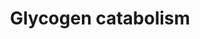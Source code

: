 ---
annotations:
- type: Pathway Ontology
  value: glycogen degradation pathway
authors:
- J.Heckman
- MaintBot
- Christine Chichester
- Egonw
- DeSl
- Eweitz
description: 'Glycogen, a branched polymer of glucose, is a storage molecule whose
  accumulation is under rigorous control in many cells (CITS: 11152943). Glycogen
  metabolism increases in response to a wide variety of environmental stresses, including
  heat stress or exposure to sodium chloride, hydrogen peroxide, copper sulfate, high
  levels of ethanol, or weak organic acids, such as sorbate or benzoate (CITS: 11152943).
  Glycogen metabolism also increases in response to conditions of nutrient starvation,
  such as limited nitrogen, carbon, phosphorous, or sulfur, and during diauxic growth
  on glucose (CITS: 11152943).  Under all of the above conditions, glycogen is degraded
  by Gph1p and Gdb1p enzymes, which are phosphorylase and debranching enzymes respectively
  (CITS: 11152943).   GPH1 progressively releases glucose-1-phosphate from linear
  alpha (1,4)-glucosidic bonds in glycogen (CITS: 2657401)(CITS: 1092346) but is not
  able to break alpha (1,4)-glucosidic bonds that are close to alpha (1,6)-branch
  linkages (CITS: 11152943). The branches are resolved by Gdb1p, which eliminates
  branch points in a two-step process. The first step of the process is the transfer
  of a maltotriosyl (or maltosyl) unit from the branch to an adjacent alpha-1,4-glucosyl
  chain by the oligo-1,4 to 1,4-glucanotransferase activity (EC 2.4.1.25) of Gdb1p
  (CITS: 11094287). The second step is the subsequent hydrolysis of the residual alpha-1,6-linked
  glucose residue by the alpha-1,6-glucosidase activity (EC 3.2.1.33) of Gdb1p (CITS:
  11094287). Once the branch is resolved, Gph1p can continue glycogen degradation
  (CITS: 11152943).  In sporulating cells, glycogen can also be degraded by Sga1p,
  which is a glucoamylase enzyme only expressed during late sporulation (CITS: 11152943).
  SGA1 encodes an amylo (1,4-1,6)-glucosidase (CITS: 11152943) capable of degrading
  glycogen, starch, maltotriose, and maltose into glucose, with maximum activity against
  glycogen at pH 5.5 (CITS: 2493265). The role of glycogen degradation during sporulation
  is not fully understood, since glycogen is rapidly degraded during sporulation in
  wild-type cells, but approximately 90% of all sga1 homozygous null mutants are able
  to produce viable spores (CITS: 11152943).  Thus far, none of the phenotypes seen
  in S. cerevisiae glycogen catabolism mutants correspond to the mammalian glycogen
  storage diseases associated with mutations in human genes involved in glycogen catabolism
  (CITS: 11152943).   SOURCE: SGD pathways, http://pathway.yeastgenome.org/server.html'
last-edited: 2021-05-20
organisms:
- Saccharomyces cerevisiae
redirect_from:
- /index.php/Pathway:WP478
- /instance/WP478
schema-jsonld:
- '@context': https://schema.org/
  '@id': https://wikipathways.github.io/pathways/WP478.html
  '@type': Dataset
  creator:
    '@type': Organization
    name: WikiPathways
  description: 'Glycogen, a branched polymer of glucose, is a storage molecule whose
    accumulation is under rigorous control in many cells (CITS: 11152943). Glycogen
    metabolism increases in response to a wide variety of environmental stresses,
    including heat stress or exposure to sodium chloride, hydrogen peroxide, copper
    sulfate, high levels of ethanol, or weak organic acids, such as sorbate or benzoate
    (CITS: 11152943). Glycogen metabolism also increases in response to conditions
    of nutrient starvation, such as limited nitrogen, carbon, phosphorous, or sulfur,
    and during diauxic growth on glucose (CITS: 11152943).  Under all of the above
    conditions, glycogen is degraded by Gph1p and Gdb1p enzymes, which are phosphorylase
    and debranching enzymes respectively (CITS: 11152943).   GPH1 progressively releases
    glucose-1-phosphate from linear alpha (1,4)-glucosidic bonds in glycogen (CITS:
    2657401)(CITS: 1092346) but is not able to break alpha (1,4)-glucosidic bonds
    that are close to alpha (1,6)-branch linkages (CITS: 11152943). The branches are
    resolved by Gdb1p, which eliminates branch points in a two-step process. The first
    step of the process is the transfer of a maltotriosyl (or maltosyl) unit from
    the branch to an adjacent alpha-1,4-glucosyl chain by the oligo-1,4 to 1,4-glucanotransferase
    activity (EC 2.4.1.25) of Gdb1p (CITS: 11094287). The second step is the subsequent
    hydrolysis of the residual alpha-1,6-linked glucose residue by the alpha-1,6-glucosidase
    activity (EC 3.2.1.33) of Gdb1p (CITS: 11094287). Once the branch is resolved,
    Gph1p can continue glycogen degradation (CITS: 11152943).  In sporulating cells,
    glycogen can also be degraded by Sga1p, which is a glucoamylase enzyme only expressed
    during late sporulation (CITS: 11152943). SGA1 encodes an amylo (1,4-1,6)-glucosidase
    (CITS: 11152943) capable of degrading glycogen, starch, maltotriose, and maltose
    into glucose, with maximum activity against glycogen at pH 5.5 (CITS: 2493265).
    The role of glycogen degradation during sporulation is not fully understood, since
    glycogen is rapidly degraded during sporulation in wild-type cells, but approximately
    90% of all sga1 homozygous null mutants are able to produce viable spores (CITS:
    11152943).  Thus far, none of the phenotypes seen in S. cerevisiae glycogen catabolism
    mutants correspond to the mammalian glycogen storage diseases associated with
    mutations in human genes involved in glycogen catabolism (CITS: 11152943).   SOURCE:
    SGD pathways, http://pathway.yeastgenome.org/server.html'
  keywords:
  - PGM1
  - maltose
  - 1,4-alpha-D-Glucan
  - Maltotetraose
  - glucose-1-phosphate (closed form)
  - GDB1
  - maltodextrin
  - SGA1
  - glucose-6-phosphate (closed form)
  - PGM2
  - H2O
  - beta-D-Glucose
  - glycogens
  - maltotriose
  - GPH1
  - phosphate
  - glycogen(n-1)
  license: CC0
  name: Glycogen catabolism
seo: CreativeWork
title: Glycogen catabolism
wpid: WP478
---